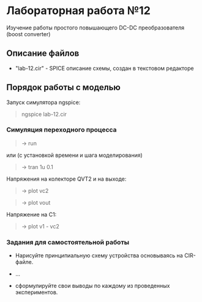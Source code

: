 # Лабораторная работа №12
Изучение работы простого повышающего DC-DC преобразователя (boost converter)

## Описание файлов

* "lab-12.cir" - SPICE описание схемы, cоздан в текстовом редакторе

## Порядок работы с моделью
Запуск симулятора ngspice:

> ngspice lab-12.cir

### Симуляция переходного процесса

> -> run

или (с установкой времени и шага моделирования)

> -> tran 1u 0.1

Напряжения на колекторе QVT2 и на выходе:

> -> plot vc2

> -> plot vout

Напряжение на C1:

> -> plot v1 - vc2

### Задания для самостоятельной работы

* Нарисуйте принципиальную схему устройства основываясь на CIR-файле.

* ...

* сформулируйте свои выводы по каждому из проведенных экспериментов.

